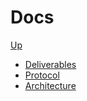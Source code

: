 # Docs

[Up](../README.md)

* [Deliverables](deliverables/index.md)
* [Protocol](protocol/index.md)
* [Architecture](architecture/index.md)

